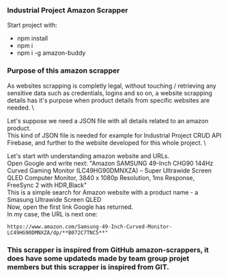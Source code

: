 ### Industrial Project Amazon Scrapper
Start project with: 
<ul>
<li>npm install</li>
<li>npm i</li>
<li>npm i -g amazon-buddy</li>
</ul>

### Purpose of this amazon scrapper
As websites scrapping is completly legal, without touching / retrieving any sensitive data such as credentials, logins  and so on, a website scrapping details has it's purpose when product details from specific websites are needed. \

Let's suppose we need a JSON file with all details related to an amazon product. \
This kind of JSON file is needed for example for Industrial Project CRUD API Firebase, and further to the website developed for this whole project. \

Let's start with understanding amazon website and URLs. \
Open Google and write next: "Amazon SAMSUNG 49-Inch CHG90 144Hz Curved Gaming Monitor (LC49HG90DMNXZA) – Super Ultrawide Screen QLED Computer Monitor, 3840 x 1080p Resolution, 1ms Response, FreeSync 2 with HDR,Black" \
This is a simple search for Amazon website with a product name - a Smasung Ultrawide Screen QLED \
Now, open the first link Google has returned. \
In my case, the URL is next one: 
```
https://www.amazon.com/Samsung-49-Inch-Curved-Monitor-LC49HG90DMNXZA/dp/**B072C7TNC5**"
```






### This scrapper is inspired from GitHub amazon-scrappers, it does have some updateds made by team group projet members but this scrapper is inspired from GIT.
